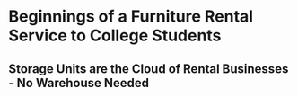 # Beginnings of a Furniture Rental Service to College Students

## Storage Units are the Cloud of Rental Businesses - No Warehouse Needed
